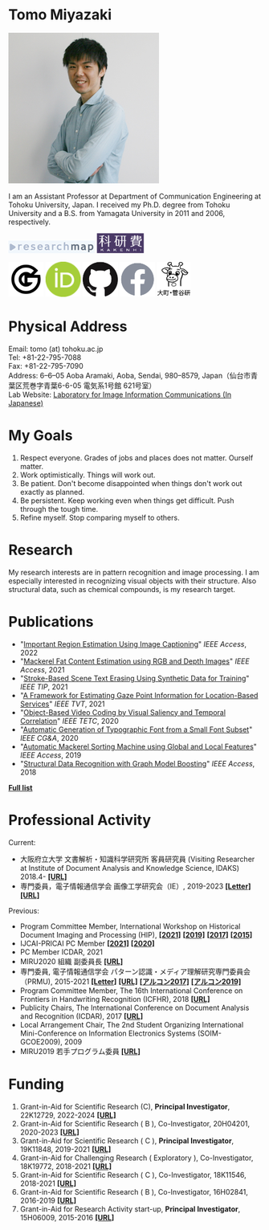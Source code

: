 # **Tomo Miyazaki**

<img src="./imgs/miyazaki.jpg" width=300 height=300 alt="Tomo Miyazaki">

I am an Assistant Professor at Department of Communication Engineering at Tohoku University, Japan. I received my Ph.D. degree from Tohoku University and a B.S. from Yamagata University in 2011 and 2006, respectively.

<a href="https://researchmap.jp/tomo_miyazaki"><img src="./imgs/researchmap.gif"></a>
<a href="https://nrid.nii.ac.jp/nrid/1000010755101/"><img src="./imgs/whiteKAKENHIlogoS_jp.jpg" height=40></a>

<a href="https://scholar.google.co.jp/citations?user=Utjz8l8AAAAJ&hl=ja"><img src="./imgs/google_96px.png" height=70></a>
<a href="https://orcid.org/0000-0001-5205-0542"><img src="./imgs/ORCIDiD_icon64x64.png" height=70></a>
<a href="https://github.com/tomomiyazaki"><img src="./imgs/GitHub-Mark-120px-plus.png" height=70></a>
<a href="https://www.facebook.com/tomo.miyazaki.16"><img src="./imgs/f_logo_RGB-Grey_58.png" height=70></a>
<a href="http://www.iic.ecei.tohoku.ac.jp/index.html"><img src="./imgs/iiclab-dark.png" height=70></a>

# Physical Address

Email: tomo (at) tohoku.ac.jp  
Tel: +81-22-795-7088  
Fax: +81-22-795-7090  
Address: 6–6–05 Aoba Aramaki, Aoba, Sendai, 980–8579, Japan（仙台市青葉区荒巻字青葉6-6-05 電気系1号館 621号室）  
Lab Website: [Laboratory for Image Information Communications (In Japanese)](http://www.iic.ecei.tohoku.ac.jp/index.html)

# My Goals

1. Respect everyone. Grades of jobs and places does not matter. Ourself matter.
2. Work optimistically. Things will work out.
3. Be patient. Don't become disappointed when things don't work out exactly as planned.
4. Be persistent. Keep working even when things get difficult. Push through the tough time. 
5. Refine myself. Stop comparing myself to others.

# Research

My research interests are in pattern recognition and image processing.
I am especially interested in recognizing visual objects with their structure.
Also structural data, such as chemical compounds, is my research target.

# Publications

- "[Important Region Estimation Using Image Captioning](https://ieeexplore.ieee.org/document/9907004?source=authoralert)" *IEEE Access*, 2022
- "[Mackerel Fat Content Estimation using RGB and Depth Images](https://doi.org/10.1109/ACCESS.2021.3134260)"  *IEEE Access*, 2021
- "[Stroke-Based Scene Text Erasing Using Synthetic Data for Training](https://doi.org/10.1109/TIP.2021.3125260)"  *IEEE TIP*, 2021
- "[A Framework for Estimating Gaze Point Information for Location-Based Services](https://doi.org/10.1109/TVT.2021.3101932)" *IEEE TVT*, 2021
- "[Object-Based Video Coding by Visual Saliency and Temporal Correlation](https://doi.org/10.1109/TETC.2017.2695640)"  *IEEE TETC*, 2020
- "[Automatic Generation of Typographic Font from a Small Font Subset](https://doi.org/10.1109/MCG.2019.2931431)" *IEEE CG&A*, 2020
- "[Automatic Mackerel Sorting Machine using Global and Local Features](https://doi.org/10.1109/ACCESS.2019.2917554)" *IEEE Access*, 2019
- "[Structural Data Recognition with Graph Model Boosting](https://doi.org/10.1109/ACCESS.2018.2876860)"  *IEEE Access*, 2018

[**Full list**](./publications.html)

# Professional Activity

Current:

- 大阪府立大学 文書解析・知識科学研究所 客員研究員 (Visiting Researcher at Institute of Document Analysis and Knowledge Science, IDAKS) 2018.4- [**[URL]**](https://www.osakafu-u.ac.jp/academics/orp/21c/idaks/)
- 専門委員，電子情報通信学会 画像工学研究会（IE）, 2019-2023
  [**[Letter]**](./imgs/Letter_IE.pdf)
  [**[URL]**](https://www.ieice.org/iss/ie/jpn/)

Previous:

- Program Committee Member, International Workshop on Historical Document Imaging and Processing (HIP),
  [**[2021]**](https://blog.sbb.berlin/hip2021/#people)
  [**[2019]**](https://www.primaresearch.org/hip2019/people)
  [**[2017]**](http://events.unifr.ch/hip2017/people/)
  [**[2015]**](http://hip2015.irisa.fr/people/)
- IJCAI-PRICAI PC Member [**[2021]**](https://ijcai-21.org/program-committee-members/) [**[2020]**](https://ijcai20.org/pc_members/)
- PC Member ICDAR, 2021
- MIRU2020 組織 副委員長 [**[URL]**](https://sites.google.com/view/miru2020/%E3%83%9B%E3%83%BC%E3%83%A0/%E5%A7%94%E5%93%A1?authuser=0)
- 専門委員, 電子情報通信学会 パターン認識・メディア理解研究専門委員会（PRMU), 2015-2021
  [**[Letter]**](./imgs/Letter_PRMU.pdf)
  [**[URL]**](http://www.ieice.org/iss/prmu/jpn/yakuin.html)
  [**[アルコン2017]**](https://sites.google.com/view/alcon2017prmu/)
  [**[アルコン2019]**](https://sites.google.com/view/alcon2019)
- Program Committee Member, The 16th International Conference on
  Frontiers in Handwriting Recognition (ICFHR), 2018 [**[URL]**](http://icfhr2018.org/organization.html)
- Publicity Chairs, The International Conference on Document Analysis and Recognition (ICDAR), 2017 [**[URL]**](http://u-pat.org/ICDAR2017/info_people.php)
- Local Arrangement Chair, The 2nd Student Organizing International Mini-Conference on Information Electronics
  Systems (SOIM-GCOE2009), 2009
- MIRU2019 若手プログラム委員 [**[URL]**](http://cvim.ipsj.or.jp/MIRU2019/index.php?id=wakate-committee)

<!--
# Review Experience (newest first)
1. ICFHR2020
1. MIRU2020
1. IEEE Access
1. IJCAI-PRICAI2020
1. IEICE Transactions on Information and Systems
1. IEEE Transactions on Circuits and Systems for Video Technology (TCSVT)
1. IEEE Transaction on Image Processing (TIP)
1. International Journal on Document Analysis and Recognition (IJDAR)
1. Meeting on Image Recognition and Understanding (MIRU)
1. Journal of Circuits, Systems, and Computers
1. The International Conference on Frontiers in Handwriting Recognition
(ICFHR)
1. The International Workshop on Document Analysis System (DAS)
1. The Asian Conference on Pattern Recognition (ACPR)
-->

# Funding

1. Grant-in-Aid for Scientific Research (C), **Principal Investigator**, 22K12729, 2022-2024 [**[URL]**](https://kaken.nii.ac.jp/en/grant/KAKENHI-PROJECT-22K12729/)
2. Grant-in-Aid for Scientific Research ( B ), Co-Investigator, 20H04201, 2020-2023 [**[URL]**](https://kaken.nii.ac.jp/en/grant/KAKENHI-PROJECT-20H04201/)
3. Grant-in-Aid for Scientific Research ( C ), **Principal Investigator**, 19K11848, 2019-2021 [**[URL]**](https://kaken.nii.ac.jp/en/grant/KAKENHI-PROJECT-19K11848/)
4. Grant-in-Aid for Challenging Research ( Exploratory ), Co-Investigator, 18K19772, 2018-2021 [**[URL]**](https://kaken.nii.ac.jp/en/grant/KAKENHI-PROJECT-18K19772/)
5. Grant-in-Aid for Scientific Research ( C ), Co-Investigator, 18K11546, 2018-2021 [**[URL]**](https://kaken.nii.ac.jp/en/grant/KAKENHI-PROJECT-18K11546/)
6. Grant-in-Aid for Scientific Research ( B ), Co-Investigator, 16H02841, 2016-2019 [**[URL]**](https://kaken.nii.ac.jp/en/grant/KAKENHI-PROJECT-16H02841/)
7. Grant-in-Aid for Research Activity start-up, **Principal Investigator**, 15H06009, 2015-2016 [**[URL]**](https://kaken.nii.ac.jp/en/grant/KAKENHI-PROJECT-15H06009/)

<!--
# Reference
* [Grauman](http://www.cs.utexas.edu/~grauman/)
* [Greg](http://www.cs.sfu.ca/~mori/)
* [Alex burg](http://acberg.com/)
-->
